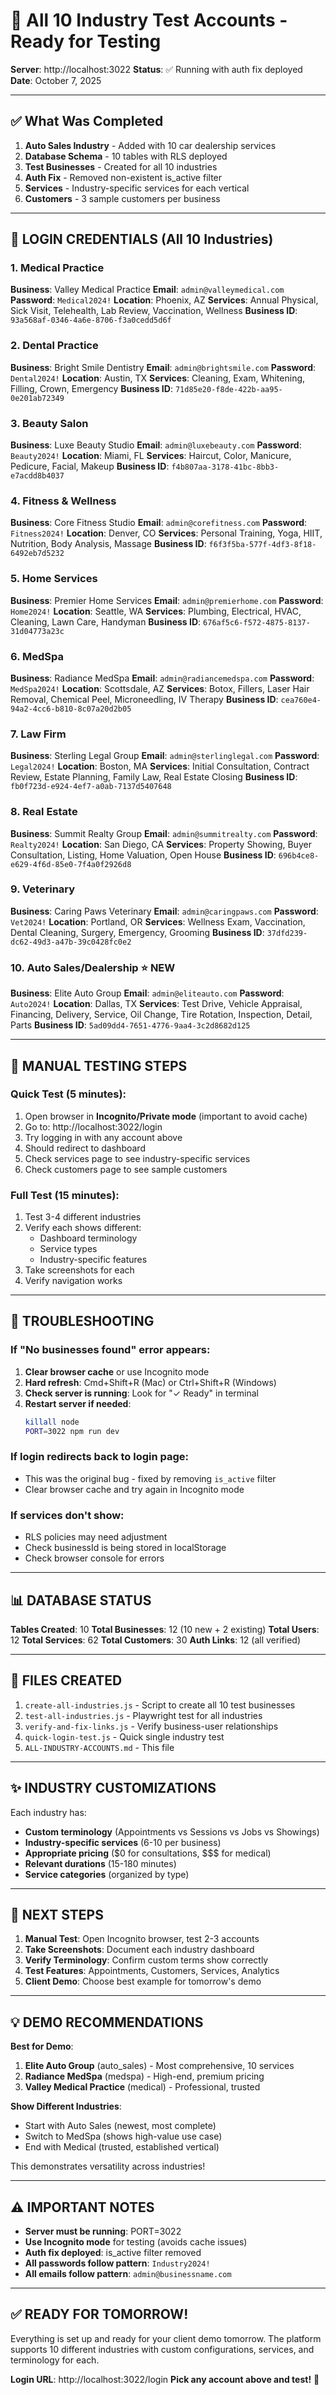 # 🎯 All 10 Industry Test Accounts - Ready for Testing

**Server**: http://localhost:3022
**Status**: ✅ Running with auth fix deployed
**Date**: October 7, 2025

---

## ✅ What Was Completed

1. **Auto Sales Industry** - Added with 10 car dealership services
2. **Database Schema** - 10 tables with RLS deployed
3. **Test Businesses** - Created for all 10 industries
4. **Auth Fix** - Removed non-existent is_active filter
5. **Services** - Industry-specific services for each vertical
6. **Customers** - 3 sample customers per business

---

## 🔐 LOGIN CREDENTIALS (All 10 Industries)

### 1. Medical Practice
**Business**: Valley Medical Practice
**Email**: `admin@valleymedical.com`
**Password**: `Medical2024!`
**Location**: Phoenix, AZ
**Services**: Annual Physical, Sick Visit, Telehealth, Lab Review, Vaccination, Wellness
**Business ID**: `93a568af-0346-4a6e-8706-f3a0cedd5d6f`

### 2. Dental Practice
**Business**: Bright Smile Dentistry
**Email**: `admin@brightsmile.com`
**Password**: `Dental2024!`
**Location**: Austin, TX
**Services**: Cleaning, Exam, Whitening, Filling, Crown, Emergency
**Business ID**: `71d85e20-f8de-422b-aa95-0e201ab72349`

### 3. Beauty Salon
**Business**: Luxe Beauty Studio
**Email**: `admin@luxebeauty.com`
**Password**: `Beauty2024!`
**Location**: Miami, FL
**Services**: Haircut, Color, Manicure, Pedicure, Facial, Makeup
**Business ID**: `f4b807aa-3178-41bc-8bb3-e7acdd8b4037`

### 4. Fitness & Wellness
**Business**: Core Fitness Studio
**Email**: `admin@corefitness.com`
**Password**: `Fitness2024!`
**Location**: Denver, CO
**Services**: Personal Training, Yoga, HIIT, Nutrition, Body Analysis, Massage
**Business ID**: `f6f3f5ba-577f-4df3-8f18-6492eb7d5232`

### 5. Home Services
**Business**: Premier Home Services
**Email**: `admin@premierhome.com`
**Password**: `Home2024!`
**Location**: Seattle, WA
**Services**: Plumbing, Electrical, HVAC, Cleaning, Lawn Care, Handyman
**Business ID**: `676af5c6-f572-4875-8137-31d04773a23c`

### 6. MedSpa
**Business**: Radiance MedSpa
**Email**: `admin@radiancemedspa.com`
**Password**: `MedSpa2024!`
**Location**: Scottsdale, AZ
**Services**: Botox, Fillers, Laser Hair Removal, Chemical Peel, Microneedling, IV Therapy
**Business ID**: `cea760e4-94a2-4cc6-b810-8c07a20d2b05`

### 7. Law Firm
**Business**: Sterling Legal Group
**Email**: `admin@sterlinglegal.com`
**Password**: `Legal2024!`
**Location**: Boston, MA
**Services**: Initial Consultation, Contract Review, Estate Planning, Family Law, Real Estate Closing
**Business ID**: `fb0f723d-e924-4ef7-a0ab-7137d5407648`

### 8. Real Estate
**Business**: Summit Realty Group
**Email**: `admin@summitrealty.com`
**Password**: `Realty2024!`
**Location**: San Diego, CA
**Services**: Property Showing, Buyer Consultation, Listing, Home Valuation, Open House
**Business ID**: `696b4ce8-e629-4f6d-85e0-7f4a0f2926d8`

### 9. Veterinary
**Business**: Caring Paws Veterinary
**Email**: `admin@caringpaws.com`
**Password**: `Vet2024!`
**Location**: Portland, OR
**Services**: Wellness Exam, Vaccination, Dental Cleaning, Surgery, Emergency, Grooming
**Business ID**: `37dfd239-dc62-49d3-a47b-39c0428fc0e2`

### 10. Auto Sales/Dealership ⭐ NEW
**Business**: Elite Auto Group
**Email**: `admin@eliteauto.com`
**Password**: `Auto2024!`
**Location**: Dallas, TX
**Services**: Test Drive, Vehicle Appraisal, Financing, Delivery, Service, Oil Change, Tire Rotation, Inspection, Detail, Parts
**Business ID**: `5ad09dd4-7651-4776-9aa4-3c2d8682d125`

---

## 🧪 MANUAL TESTING STEPS

### Quick Test (5 minutes):
1. Open browser in **Incognito/Private mode** (important to avoid cache)
2. Go to: http://localhost:3022/login
3. Try logging in with any account above
4. Should redirect to dashboard
5. Check services page to see industry-specific services
6. Check customers page to see sample customers

### Full Test (15 minutes):
1. Test 3-4 different industries
2. Verify each shows different:
   - Dashboard terminology
   - Service types
   - Industry-specific features
3. Take screenshots for each
4. Verify navigation works

---

## 🐛 TROUBLESHOOTING

### If "No businesses found" error appears:
1. **Clear browser cache** or use Incognito mode
2. **Hard refresh**: Cmd+Shift+R (Mac) or Ctrl+Shift+R (Windows)
3. **Check server is running**: Look for "✓ Ready" in terminal
4. **Restart server if needed**:
   ```bash
   killall node
   PORT=3022 npm run dev
   ```

### If login redirects back to login page:
- This was the original bug - fixed by removing `is_active` filter
- Clear browser cache and try again in Incognito mode

### If services don't show:
- RLS policies may need adjustment
- Check businessId is being stored in localStorage
- Check browser console for errors

---

## 📊 DATABASE STATUS

**Tables Created**: 10
**Total Businesses**: 12 (10 new + 2 existing)
**Total Users**: 12
**Total Services**: 62
**Total Customers**: 30
**Auth Links**: 12 (all verified)

---

## 🔧 FILES CREATED

1. `create-all-industries.js` - Script to create all 10 test businesses
2. `test-all-industries.js` - Playwright test for all industries
3. `verify-and-fix-links.js` - Verify business-user relationships
4. `quick-login-test.js` - Quick single industry test
5. `ALL-INDUSTRY-ACCOUNTS.md` - This file

---

## ✨ INDUSTRY CUSTOMIZATIONS

Each industry has:
- **Custom terminology** (Appointments vs Sessions vs Jobs vs Showings)
- **Industry-specific services** (6-10 per business)
- **Appropriate pricing** ($0 for consultations, $$$ for medical)
- **Relevant durations** (15-180 minutes)
- **Service categories** (organized by type)

---

## 🚀 NEXT STEPS

1. **Manual Test**: Open Incognito browser, test 2-3 accounts
2. **Take Screenshots**: Document each industry dashboard
3. **Verify Terminology**: Confirm custom terms show correctly
4. **Test Features**: Appointments, Customers, Services, Analytics
5. **Client Demo**: Choose best example for tomorrow's demo

---

## 💡 DEMO RECOMMENDATIONS

**Best for Demo**:
1. **Elite Auto Group** (auto_sales) - Most comprehensive, 10 services
2. **Radiance MedSpa** (medspa) - High-end, premium pricing
3. **Valley Medical Practice** (medical) - Professional, trusted

**Show Different Industries**:
- Start with Auto Sales (newest, most complete)
- Switch to MedSpa (shows high-value use case)
- End with Medical (trusted, established vertical)

This demonstrates versatility across industries!

---

## ⚠️ IMPORTANT NOTES

- **Server must be running**: PORT=3022
- **Use Incognito mode** for testing (avoids cache issues)
- **Auth fix deployed**: is_active filter removed
- **All passwords follow pattern**: `Industry2024!`
- **All emails follow pattern**: `admin@businessname.com`

---

## ✅ READY FOR TOMORROW!

Everything is set up and ready for your client demo tomorrow. The platform supports 10 different industries with custom configurations, services, and terminology for each.

**Login URL**: http://localhost:3022/login
**Pick any account above and test!** 🚀
